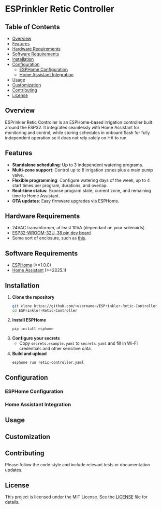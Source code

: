 # ESPrinkler Retic Controller

## Table of Contents

- [Overview](#overview)
- [Features](#features)
- [Hardware Requirements](#hardware-requirements)
- [Software Requirements](#software-requirements)
- [Installation](#installation)
- [Configuration](#configuration)
  - [ESPHome Configuration](#esphome-configuration)
  - [Home Assistant Integration](#home-assistant-integration)
- [Usage](#usage)
- [Customization](#customization)
- [Contributing](#contributing)
- [License](#license)

## Overview

ESPrinkler Retic Controller is an ESPHome-based irrigation controller built around the ESP32. It integrates seamlessly with Home Assistant for monitoring and control, while storing schedules in onboard flash for fully independent operation so it does not rely solely on HA to run.

## Features

- **Standalone scheduling**: Up to 3 independent watering programs.
- **Multi-zone support**: Control up to 8 irrigation zones plus a main pump valve.
- **Flexible programming**: Configure watering days of the week, up to 4 start times per program, durations, and overlap.
- **Real-time status**: Expose program state, current zone, and remaining time to Home Assistant.
- **OTA updates**: Easy firmware upgrades via ESPHome.

## Hardware Requirements

- 24VAC transmformer, at least 10VA (dependant on your solenoids).
- [ESP32-WROOM-32U, 38 pin dev board](https://www.aliexpress.com/item/1005008209898668.html)
- Some sort of enclosure, such as [this](https://www.ebay.com/itm/253801792805?var=556465393265).

## Software Requirements

- [ESPHome](https://esphome.io) (>=1.0.0)
- [Home Assistant](https://www.home-assistant.io/) (>=2025.1)

## Installation

1. **Clone the repository**
   ```bash
   git clone https://github.com/<username>/ESPrinkler-Retic-Controller.git
   cd ESPrinkler-Retic-Controller
   ```
2. **Install ESPHome**
   ```bash
   pip install esphome
   ```
3. **Configure your secrets**
   - Copy `secrets.example.yaml` to `secrets.yaml` and fill in Wi-Fi credentials and other sensitive data.
4. **Build and upload**
   ```bash
   esphome run retic-controller.yaml
   ```

## Configuration

### ESPHome Configuration

### Home Assistant Integration

## Usage

## Customization

## Contributing

Please follow the code style and include relevant tests or documentation updates.

## License

This project is licensed under the MIT License. See the [LICENSE](LICENSE) file for details.

